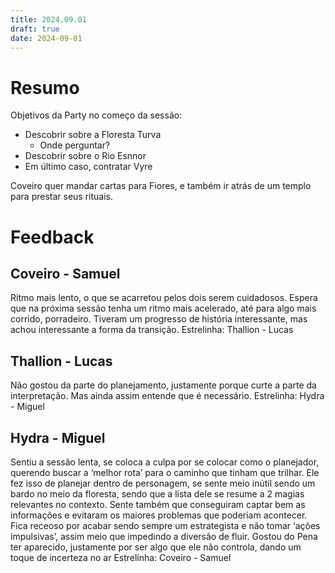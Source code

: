 ```yaml
---
title: 2024.09.01
draft: true
date: 2024-09-01
---
```

# Resumo
Objetivos da Party no começo da sessão:
- Descobrir sobre a Floresta Turva
	- Onde perguntar?
- Descobrir sobre o Rio Esnnor
- Em último caso, contratar Vyre

Coveiro quer mandar cartas para Fiores, e também ir atrás de um templo para prestar seus rituais.



# Feedback
## Coveiro - Samuel
Ritmo mais lento, o que se acarretou pelos dois serem cuidadosos. Espera que na próxima sessão tenha um ritmo mais acelerado, até para algo mais corrido, porradeiro. Tiveram um progresso de história interessante, mas achou interessante a forma da transição. 
Estrelinha: Thallion - Lucas

## Thallion - Lucas
Não gostou da parte do planejamento, justamente porque curte a parte da interpretação. Mas ainda assim entende que é necessário.
Estrelinha: Hydra - Miguel

## Hydra - Miguel
Sentiu a sessão lenta, se coloca a culpa por se colocar como o planejador, querendo buscar a ‘melhor rota’ para o caminho que tinham que trilhar. Ele fez isso de planejar dentro de personagem, se sente meio inútil sendo um bardo no meio da floresta, sendo que a lista dele se resume a 2 magias relevantes no contexto.
Sente também que conseguiram captar bem as informações e evitaram os maiores problemas que poderiam acontecer. Fica receoso por acabar sendo sempre um estrategista e não tomar ‘ações impulsivas’, assim meio que impedindo a diversão de fluir. Gostou do Pena ter aparecido, justamente por ser algo que ele não controla, dando um toque de incerteza no ar
Estrelinha: Coveiro - Samuel




